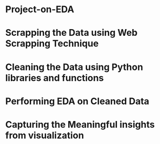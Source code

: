 # Project-on-EDA
# Scrapping the Data using Web Scrapping Technique
# Cleaning the Data using Python libraries and functions
# Performing EDA on Cleaned Data
# Capturing the Meaningful insights from visualization
